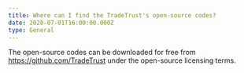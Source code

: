 ```yaml
---
title: Where can I find the TradeTrust's open-source codes?
date: 2020-07-01T16:00:00.000Z
type: General
---
```


The open-source codes can be downloaded for free from <https://github.com/TradeTrust> under the open-source licensing terms.
